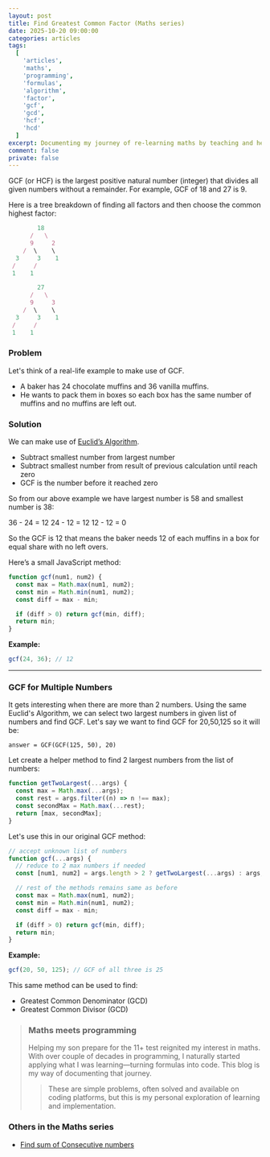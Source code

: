 ```yaml
---
layout: post
title: Find Greatest Common Factor (Maths series)
date: 2025-10-20 09:00:00
categories: articles
tags:
  [
    'articles',
    'maths',
    'programming',
    'formulas',
    'algorithm',
    'factor',
    'gcf',
    'gcd',
    'hcf',
    'hcd'
  ]
excerpt: Documenting my journey of re-learning maths by teaching and helping my son for his 11+ test. Here I learn how to find Great Common Factor (GCF) for given numbers.
comment: false
private: false
---
```


GCF (or HCF) is the largest positive natural number (integer) that divides all given numbers without a remainder. For example, GCF of 18 and 27 is 9.

Here is a tree breakdown of finding all factors and then choose the common highest factor:

<div class='sm:flex sm:gap-4 sm:justify-evenly sm:[&>*]:grow'>

```js
        18
      /   \
      9     2
    /  \    \
  3     3    1
 /     /
 1    1

```

```js
        27
      /   \
      9     3
    /  \    \
  3     3    1
 /     /
 1    1
```

</div>

### Problem

Let's think of a real-life example to make use of GCF.

- A baker has 24 chocolate muffins and 36 vanilla muffins.
- He wants to pack them in boxes so each box has the same number of muffins and no muffins are left out.

### Solution

We can make use of [Euclid’s Algorithm](https://en.wikipedia.org/wiki/Euclidean_algorithm).

- Subtract smallest number from largest number
- Subtract smallest number from result of previous calculation until reach zero
- GCF is the number before it reached zero

So from our above example we have largest number is 58 and smallest number is 38:

36 - 24 = 12
24 - 12 = 12
12 - 12 = 0

So the GCF is 12 that means the baker needs 12 of each muffins in a box for equal share with no left overs.

Here’s a small JavaScript method:

```js
function gcf(num1, num2) {
  const max = Math.max(num1, num2);
  const min = Math.min(num1, num2);
  const diff = max - min;

  if (diff > 0) return gcf(min, diff);
  return min;
}
```

**Example:**

```js
gcf(24, 36); // 12
```

---

### GCF for Multiple Numbers

It gets interesting when there are more than 2 numbers. Using the same Euclid's Algorithm, we can select two largest numbers in given list of numbers and find GCF. Let's say we want to find GCF for 20,50,125 so it will be:

```
answer = GCF(GCF(125, 50), 20)
```

Let create a helper method to find 2 largest numbers from the list of numbers:

```js
function getTwoLargest(...args) {
  const max = Math.max(...args);
  const rest = args.filter((n) => n !== max);
  const secondMax = Math.max(...rest);
  return [max, secondMax];
}
```

Let's use this in our original GCF method:

```js
// accept unknown list of numbers
function gcf(...args) {
  // reduce to 2 max numbers if needed
  const [num1, num2] = args.length > 2 ? getTwoLargest(...args) : args;

  // rest of the methods remains same as before
  const max = Math.max(num1, num2);
  const min = Math.min(num1, num2);
  const diff = max - min;

  if (diff > 0) return gcf(min, diff);
  return min;
}
```

**Example:**

```js
gcf(20, 50, 125); // GCF of all three is 25
```

This same method can be used to find:

- Greatest Common Denominator (GCD)
- Greatest Common Divisor (GCD)

> ### Maths meets programming
>
> Helping my son prepare for the 11+ test reignited my interest in maths. With over couple of decades in programming, I naturally started applying what I was learning—turning formulas into code. This blog is my way of documenting that journey.
>
> > These are simple problems, often solved and available on coding platforms, but this is my personal exploration of learning and implementation.

### Others in the Maths series

- [Find sum of Consecutive numbers](/articles/maths-sum-of-consecutive-numbers/)
